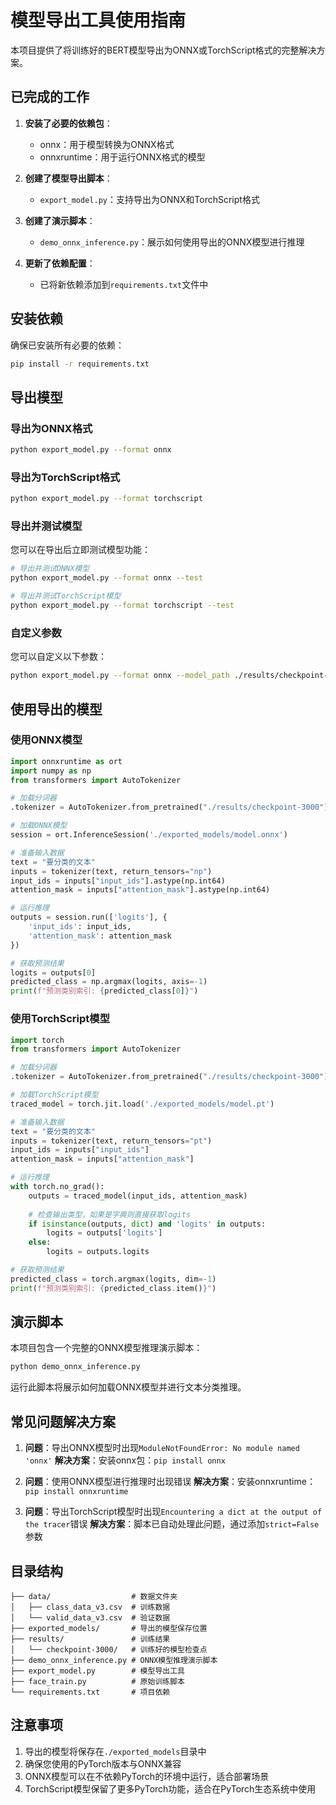 # 模型导出工具使用指南

本项目提供了将训练好的BERT模型导出为ONNX或TorchScript格式的完整解决方案。

## 已完成的工作

1. **安装了必要的依赖包**：
   - onnx：用于模型转换为ONNX格式
   - onnxruntime：用于运行ONNX格式的模型

2. **创建了模型导出脚本**：
   - `export_model.py`：支持导出为ONNX和TorchScript格式

3. **创建了演示脚本**：
   - `demo_onnx_inference.py`：展示如何使用导出的ONNX模型进行推理

4. **更新了依赖配置**：
   - 已将新依赖添加到`requirements.txt`文件中

## 安装依赖

确保已安装所有必要的依赖：

```bash
pip install -r requirements.txt
```

## 导出模型

### 导出为ONNX格式

```bash
python export_model.py --format onnx
```

### 导出为TorchScript格式

```bash
python export_model.py --format torchscript
```

### 导出并测试模型

您可以在导出后立即测试模型功能：

```bash
# 导出并测试ONNX模型
python export_model.py --format onnx --test

# 导出并测试TorchScript模型
python export_model.py --format torchscript --test
```

### 自定义参数

您可以自定义以下参数：

```bash
python export_model.py --format onnx --model_path ./results/checkpoint-3000 --output_dir ./exported_models --test --test_text "自定义测试文本"
```

## 使用导出的模型

### 使用ONNX模型

```python
import onnxruntime as ort
import numpy as np
from transformers import AutoTokenizer

# 加载分词器
.tokenizer = AutoTokenizer.from_pretrained("./results/checkpoint-3000")

# 加载ONNX模型
session = ort.InferenceSession('./exported_models/model.onnx')

# 准备输入数据
text = "要分类的文本"
inputs = tokenizer(text, return_tensors="np")
input_ids = inputs["input_ids"].astype(np.int64)
attention_mask = inputs["attention_mask"].astype(np.int64)

# 运行推理
outputs = session.run(['logits'], {
    'input_ids': input_ids,
    'attention_mask': attention_mask
})

# 获取预测结果
logits = outputs[0]
predicted_class = np.argmax(logits, axis=-1)
print(f"预测类别索引: {predicted_class[0]}")
```

### 使用TorchScript模型

```python
import torch
from transformers import AutoTokenizer

# 加载分词器
.tokenizer = AutoTokenizer.from_pretrained("./results/checkpoint-3000")

# 加载TorchScript模型
traced_model = torch.jit.load('./exported_models/model.pt')

# 准备输入数据
text = "要分类的文本"
inputs = tokenizer(text, return_tensors="pt")
input_ids = inputs["input_ids"]
attention_mask = inputs["attention_mask"]

# 运行推理
with torch.no_grad():
    outputs = traced_model(input_ids, attention_mask)
    
    # 检查输出类型，如果是字典则直接获取logits
    if isinstance(outputs, dict) and 'logits' in outputs:
        logits = outputs['logits']
    else:
        logits = outputs.logits

# 获取预测结果
predicted_class = torch.argmax(logits, dim=-1)
print(f"预测类别索引: {predicted_class.item()}")
```

## 演示脚本

本项目包含一个完整的ONNX模型推理演示脚本：

```bash
python demo_onnx_inference.py
```

运行此脚本将展示如何加载ONNX模型并进行文本分类推理。

## 常见问题解决方案

1. **问题**：导出ONNX模型时出现`ModuleNotFoundError: No module named 'onnx'`
   **解决方案**：安装onnx包：`pip install onnx`

2. **问题**：使用ONNX模型进行推理时出现错误
   **解决方案**：安装onnxruntime：`pip install onnxruntime`

3. **问题**：导出TorchScript模型时出现`Encountering a dict at the output of the tracer`错误
   **解决方案**：脚本已自动处理此问题，通过添加`strict=False`参数

## 目录结构

```
├── data/                  # 数据文件夹
│   ├── class_data_v3.csv  # 训练数据
│   └── valid_data_v3.csv  # 验证数据
├── exported_models/       # 导出的模型保存位置
├── results/               # 训练结果
│   └── checkpoint-3000/   # 训练好的模型检查点
├── demo_onnx_inference.py # ONNX模型推理演示脚本
├── export_model.py        # 模型导出工具
├── face_train.py          # 原始训练脚本
└── requirements.txt       # 项目依赖
```

## 注意事项

1. 导出的模型将保存在`./exported_models`目录中
2. 确保您使用的PyTorch版本与ONNX兼容
3. ONNX模型可以在不依赖PyTorch的环境中运行，适合部署场景
4. TorchScript模型保留了更多PyTorch功能，适合在PyTorch生态系统中使用